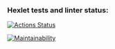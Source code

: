 ### Hexlet tests and linter status:
[![Actions Status](https://github.com/wpk02/frontend-project-46/workflows/hexlet-check/badge.svg)](https://github.com/wpk02/frontend-project-46/actions)

[![Maintainability](https://api.codeclimate.com/v1/badges/8ddf3bb2bc62539edfa2/maintainability)](https://codeclimate.com/github/wpk02/frontend-project-46/maintainability)